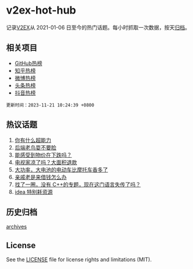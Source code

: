 # v2ex-hot-hub

 记录[V2EX](https://www.v2ex.com/)从 2021-01-06 日至今的热门话题。每小时抓取一次数据，按天[归档](archives)。
 
 ## 相关项目

- [GitHub热榜](https://github.com/lonnyzhang423/github-hot-hub)
- [知乎热榜](https://github.com/lonnyzhang423/zhihu-hot-hub)
- [微博热榜](https://github.com/lonnyzhang423/weibo-hot-hub)
- [头条热榜](https://github.com/lonnyzhang423/toutiao-hot-hub)
- [抖音热榜](https://github.com/lonnyzhang423/douyin-hot-hub)


 `更新时间：2023-11-21 10:24:39 +0800`

## 热议话题

1. [你有什么超能力](https://www.v2ex.com/t/993532)
1. [后端老鸟耍不要脸](https://www.v2ex.com/t/993673)
1. [能感受到物价在下跌吗？](https://www.v2ex.com/t/993551)
1. [电视家凉了吗？大面积退款](https://www.v2ex.com/t/993643)
1. [大功率，大电池的电动车比摩托车香多了](https://www.v2ex.com/t/993690)
1. [亲戚老是来借钱怎么办](https://www.v2ex.com/t/993598)
1. [找了一圈，没有 C++的专题，现在这门语言失传了吗？](https://www.v2ex.com/t/993417)
1. [idea 特别耗资源](https://www.v2ex.com/t/993692)

## 历史归档

[archives](archives)

## License

See the [LICENSE](LICENSE) file for license rights and limitations (MIT).
